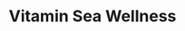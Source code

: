---
title: "Vitamin Sea Wellness"
url: /imperial-beach/vitamin-sea-wellness/
shop: Nahrungsergänzung
---